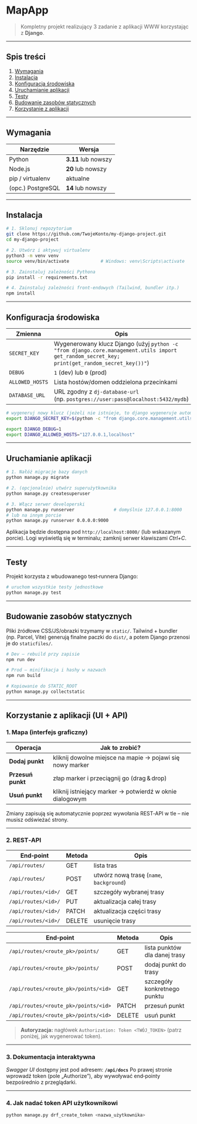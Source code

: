 # MapApp

> Kompletny projekt realizujący 3 zadanie z aplikacji WWW korzystając z **Django**.

---

## Spis treści

1. [Wymagania](#wymagania)
2. [Instalacja](#instalacja)
3. [Konfiguracja środowiska](#konfiguracja-środowiska)
4. [Uruchamianie aplikacji](#uruchamianie-aplikacji)
5. [Testy](#testy)
6. [Budowanie zasobów statycznych](#budowanie-zasobów-statycznych)
7. [Korzystanie z aplikacji](#korzystanie-zaplikacji-uiapi)

---

## Wymagania

| Narzędzie         | Wersja              |
| ----------------- | ------------------- |
| Python            | **3.11** lub nowszy |
| Node.js           | **20** lub nowszy   |
| pip / virtualenv  | aktualne            |
| (opc.) PostgreSQL | **14** lub nowszy   |

---

## Instalacja

```bash
# 1. Sklonuj repozytorium
git clone https://github.com/TwojeKonto/my-django-project.git
cd my-django-project

# 2. Utwórz i aktywuj virtualenv
python3 -m venv venv
source venv/bin/activate            # Windows: venv\Scripts\activate

# 3. Zainstaluj zależności Pythona
pip install -r requirements.txt

# 4. Zainstaluj zależności front‑endowych (Tailwind, bundler itp.)
npm install
```

---

## Konfiguracja środowiska


| Zmienna                   | Opis                                                                                                                                          |
| ------------------------- | --------------------------------------------------------------------------------------------------------------------------------------------- |
| `SECRET_KEY`              | Wygenerowany klucz Django (użyj `python -c "from django.core.management.utils import get_random_secret_key; print(get_random_secret_key())"`) |
| `DEBUG`                   | `1` (dev) lub `0` (prod)                                                                                                                      |
| `ALLOWED_HOSTS`           | Lista hostów/domen oddzielona przecinkami                                                                                                     |
| `DATABASE_URL`            | URL zgodny z `dj-database-url` (np. `postgres://user:pass@localhost:5432/mydb`)                                                               |

```bash
# wygeneruj nowy klucz (jeżeli nie istnieje, to django wygeneruje automatycznie)
export DJANGO_SECRET_KEY=$(python -c "from django.core.management.utils import get_random_secret_key; print(get_random_secret_key())")

export DJANGO_DEBUG=1
export DJANGO_ALLOWED_HOSTS="127.0.0.1,localhost"
```
---

## Uruchamianie aplikacji

```bash
# 1. Nałóż migracje bazy danych
python manage.py migrate

# 2. (opcjonalnie) utwórz superużytkownika
python manage.py createsuperuser

# 3. Włącz serwer developerski
python manage.py runserver               # domyślnie 127.0.0.1:8000
# lub na innym porcie
python manage.py runserver 0.0.0.0:9000
```

Aplikacja będzie dostępna pod `http://localhost:8000/` (lub wskazanym porcie). Logi wyświetlą się w terminalu; zamknij serwer klawiszami *Ctrl+C*.

---

## Testy

Projekt korzysta z wbudowanego test‑runnera Django:


```bash
# uruchom wszystkie testy jednostkowe
python manage.py test
```



---

## Budowanie zasobów statycznych

Pliki źródłowe CSS/JS/obrazki trzymamy w `static/`. Tailwind + bundler (np. Parcel, Vite) generują finalne paczki do `dist/`, a potem Django przenosi je do `staticfiles/`.

```bash
# Dev – rebuild przy zapisie
npm run dev

# Prod – minifikacja i hashy w nazwach
npm run build

# Kopiowanie do STATIC_ROOT
python manage.py collectstatic
```
---

## Korzystanie z aplikacji (UI + API)

### 1. Mapa (interfejs graficzny)

| Operacja                    | Jak to zrobić?                                   |
|-----------------------------|--------------------------------------------------|
| **Dodaj punkt**             | kliknij dowolne miejsce na mapie → pojawi się nowy marker |
| **Przesuń punkt**           | złap marker i przeciągnij go (drag & drop)       |
| **Usuń punkt**              | kliknij istniejący marker → potwierdź w oknie dialogowym |

Zmiany zapisują się automatycznie poprzez wywołania REST‑API w tle – nie musisz odświeżać strony.

---

### 2. REST‑API

| End‑point                | Metoda | Opis                                                |
|--------------------------|--------|-----------------------------------------------------|
| `/api/routes/`           | GET    | lista tras                                          |
| `/api/routes/`           | POST   | utwórz nową trasę (`name`, `background`)            |
| `/api/routes/<id>/`      | GET    | szczegóły wybranej trasy                            |
| `/api/routes/<id>/`      | PUT    | aktualizacja całej trasy                            |
| `/api/routes/<id>/`      | PATCH  | aktualizacja części trasy                           |
| `/api/routes/<id>/`      | DELETE | usunięcie trasy                                     |

| End‑point                           | Metoda  | Opis                                    |
|-------------------------------------|---------|-----------------------------------------|
| `/api/routes/<route_pk>/points/`    | GET     | lista punktów dla danej trasy           |
| `/api/routes/<route_pk>/points/`    | POST    | dodaj punkt do trasy                    |
| `/api/routes/<route_pk>/points/<id>`| GET     | szczegóły konkretnego punktu            |
| `/api/routes/<route_pk>/points/<id>`| PATCH   | przesuń punkt                           |
| `/api/routes/<route_pk>/points/<id>`| DELETE  | usuń punkt                              |

> **Autoryzacja:** nagłówek `Authorization: Token <TWÓJ_TOKEN>`
> (patrz poniżej, jak wygenerować token).

---

### 3. Dokumentacja interaktywna

*Swagger UI* dostępny jest pod adresem: **`/api/docs`**
Po prawej stronie wprowadź token (pole „Authorize”), aby wywoływać end‑pointy bezpośrednio z przeglądarki.

---

### 4. Jak nadać token API użytkownikowi

```bash
python manage.py drf_create_token <nazwa_użytkownika>
```
